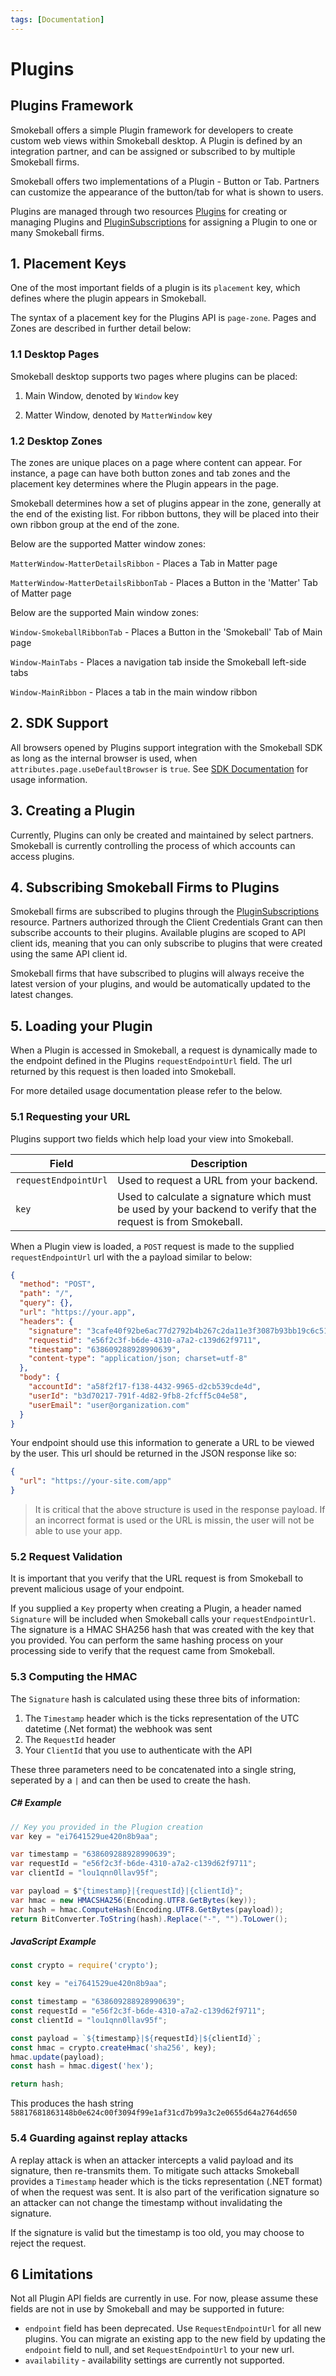 ```yaml
---
tags: [Documentation]
---
```

 
# Plugins

## Plugins Framework
Smokeball offers a simple Plugin framework for developers to create custom web views within Smokeball desktop. A Plugin is defined by an integration partner, and can be assigned or subscribed to by multiple Smokeball firms.

Smokeball offers two implementations of a Plugin - Button or Tab. Partners can customize the appearance of the button/tab for what is shown to users.

Plugins are managed through two resources [Plugins](https://smokeball.stoplight.io/docs/api-docs/1f775a2b8e24d-create-a-new-plugin) for creating or managing Plugins and [PluginSubscriptions](https://smokeball.stoplight.io/docs/api-docs/e451fe7575947-subscribe-account-to-plugin) for assigning a Plugin to one or many Smokeball firms.

## 1. Placement Keys
One of the most important fields of a plugin is its `placement` key, which defines where the plugin appears in Smokeball.

The syntax of a placement key for the Plugins API is `page-zone`. Pages and Zones are described in further detail below:

### 1.1 Desktop Pages
Smokeball desktop supports two pages where plugins can be placed:

1. Main Window, denoted by `Window` key

2. Matter Window, denoted by `MatterWindow` key

### 1.2 Desktop Zones
The zones are unique places on a page where content can appear. For instance, a page can have both button zones and tab zones and the placement key determines where the Plugin appears in the page.

Smokeball  determines how a set of plugins appear in the zone, generally at the end of the existing list. For ribbon buttons, they will be placed into their own ribbon group at the end of the zone.

Below are the supported Matter window zones:

`MatterWindow-MatterDetailsRibbon` - Places a Tab in Matter page

`MatterWindow-MatterDetailsRibbonTab` - Places a Button in the 'Matter' Tab of Matter page

Below are the supported Main window zones:

`Window-SmokeballRibbonTab` - Places a Button in the 'Smokeball' Tab of Main page

`Window-MainTabs` - Places a navigation tab inside the Smokeball left-side tabs

`Window-MainRibbon` - Places a tab in the main window ribbon

## 2. SDK Support
All browsers opened by Plugins support integration with the Smokeball SDK as long as the internal browser is used, when `attributes.page.useDefaultBrowser` is `true`.
See [SDK Documentation](https://smokeball.stoplight.io/docs/sdk-docs/) for usage information.

## 3. Creating a Plugin
Currently, Plugins can only be created and maintained by select partners. Smokeball is currently controlling the process of which accounts can access plugins.

## 4. Subscribing Smokeball Firms to Plugins
Smokeball firms are subscribed to plugins through the [PluginSubscriptions](https://smokeball.stoplight.io/docs/api-docs/e451fe7575947-subscribe-account-to-plugin) resource. Partners authorized through the Client Credentials Grant can then subscribe accounts to their plugins. Available plugins are scoped to API client ids, meaning that you can only subscribe to plugins that were created using the same API client id.

Smokeball firms that have subscribed to plugins will always receive the latest version of your plugins, and would be automatically updated to the latest changes.

## 5. Loading your Plugin
When a Plugin is accessed in Smokeball, a request is dynamically made to the endpoint defined in the Plugins `requestEndpointUrl` field. The url returned by this request is then loaded into Smokeball.

For more detailed usage documentation please refer to the below.

### 5.1 Requesting your URL
Plugins support two fields which help load your view into Smokeball.

Field | Description
---------|----------
 `requestEndpointUrl` | Used to request a URL from your backend.
 `key` | Used to calculate a signature which must be used by your backend to verify that the request is from Smokeball.
 
When a Plugin view is loaded, a `POST` request is made to the supplied `requestEndpointUrl` url with the a payload similar to below:
``` json
{
  "method": "POST",
  "path": "/",
  "query": {},
  "url": "https://your.app",
  "headers": {
    "signature": "3cafe40f92be6ac77d2792b4b267c2da11e3f3087b93bb19c6c5133786984b44",
    "requestid": "e56f2c3f-b6de-4310-a7a2-c139d62f9711",
    "timestamp": "638609288928990639",
    "content-type": "application/json; charset=utf-8"
  },
  "body": {
    "accountId": "a58f2f17-f138-4432-9965-d2cb539cde4d",
    "userId": "b3d70217-791f-4d82-9fb8-2fcff5c04e58",
    "userEmail": "user@organization.com"
  }
}
```
Your endpoint should use this information to generate a URL to be viewed by the user. This url should be returned in the JSON response like so:
``` json
{
  "url": "https://your-site.com/app"
}
```
> It is critical that the above structure is used in the response payload. If an incorrect format is used or the URL is missin, the user will not be able to use your app.

###  5.2 Request Validation
It is important that you verify that the URL request is from Smokeball to prevent malicious usage of your endpoint.

If you supplied a `Key` property when creating a Plugin, a header named `Signature` will be included when Smokeball calls your `requestEndpointUrl`. The signature is a HMAC SHA256 hash that was created with the key that you provided. You can perform the same hashing process on your processing side to verify that the request came from Smokeball.

### 5.3 Computing the HMAC
The `Signature` hash is calculated using these three bits of information:
1. The `Timestamp` header which is the ticks representation of the UTC datetime (.Net format) the webhook was sent
2. The `RequestId` header
3. Your `ClientId` that you use to authenticate with the API

These three parameters need to be concatenated into a single string, seperated by a `|` and can then be used to create the hash. 
##### C# Example
``` csharp
// Key you provided in the Plugion creation
var key = "ei7641529ue420n8b9aa";

var timestamp = "638609288928990639";
var requestId = "e56f2c3f-b6de-4310-a7a2-c139d62f9711";
var clientId = "lou1qnn0llav95f";

var payload = $"{timestamp}|{requestId}|{clientId}";
var hmac = new HMACSHA256(Encoding.UTF8.GetBytes(key));
var hash = hmac.ComputeHash(Encoding.UTF8.GetBytes(payload));
return BitConverter.ToString(hash).Replace("-", "").ToLower();
```

##### JavaScript Example
``` javascript
const crypto = require('crypto');

const key = "ei7641529ue420n8b9aa";

const timestamp = "638609288928990639";
const requestId = "e56f2c3f-b6de-4310-a7a2-c139d62f9711";
const clientId = "lou1qnn0llav95f";

const payload = `${timestamp}|${requestId}|${clientId}`;
const hmac = crypto.createHmac('sha256', key);
hmac.update(payload);
const hash = hmac.digest('hex');

return hash;
```

This produces the hash string `58817681863148b0e624c00f3094f99e1af31cd7b99a3c2e0655d64a2764d650`

### 5.4 Guarding against replay attacks
A replay attack is when an attacker intercepts a valid payload and its signature, then re-transmits them. To mitigate such attacks Smokeball provides a `Timestamp` header which is the ticks representation (.NET format) of when the request was sent. It is also part of the verification signature so an attacker can not change the timestamp without invalidating the signature.

If the signature is valid but the timestamp is too old, you may choose to reject the request.

## 6 Limitations
Not all Plugin API fields are currently in use. For now, please assume these fields are not in use by Smokeball and may be supported in future:

-  `endpoint` field has been deprecated. Use `RequestEndpointUrl` for all new plugins. You can migrate an existing app to the new field by updating the `endpoint` field to null, and set `RequestEndpointUrl` to your new url.
-  `availability` - availability settings are currently not supported.
